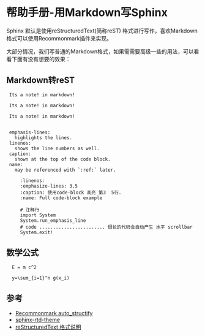 # 帮助手册-用Markdown写Sphinx

Sphinx 默认是使用reStructuredText(简称reST) 格式进行写作，喜欢Markdown格式可以使用Recommonmark插件来实现。

大部分情况，我们写普通的Markdown格式，如果需需要高级一些的用法，可以看看下面有没有想要的效果：

## Markdown转reST

 ```important::
  Its a note! in markdown!
 ```

 ``` note::
  Its a note! in markdown!
 ```

 ``` warning::
  Its a note! in markdown!
 ```


``` sidebar:: 侧边栏用法

 emphasis-lines:
   highlights the lines.
 linenos:
   shows the line numbers as well.
 caption:
   shown at the top of the code block.
 name:
   may be referenced with `:ref:` later.
```

``` code-block::
     :linenos:
     :emphasize-lines: 3,5
     :caption: 使用code-block 高亮 第3  5行.
     :name: Full code-block example

     # 注释行
     import System
     System.run_emphasis_line
     # code ........................ 很长的代码会自动产生 水平 scrollbar
     System.exit!
```

## 数学公式
``` math::
  E = m c^2

  y=\sum_{i=1}^n g(x_i)
```


## 参考
* [Recommonmark auto_structify ](https://recommonmark.readthedocs.io/en/latest/auto_structify.html)
* [sphinx-rtd-theme](https://sphinx-rtd-theme.readthedocs.io/en/latest/index.html)
* [reStructuredText 格式说明](http://docutils.sourceforge.net/docs/user/rst/quickref.html)
